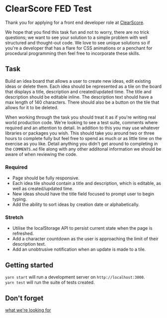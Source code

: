# ClearScore FED Test
Thank you for applying for a front end developer role at [ClearScore](https://www.clearscore.com).

We hope that you find this task fun and not to worry, there are no trick questions; we want to see your solution to a simple problem with well structured and thought-out code. We love to see unique solutions so if you're a developer that has a flare for CSS animations or a penchant for procedural programming then feel free to incorporate these skills.

## Task
Build an idea board that allows a user to create new ideas, edit existing ideas or delete them. Each idea should be represented as a tile on the board that displays a title, description and created/updated time. The title and description should be editable inline. The description text should have a max length of 140 characters. There should also be a button on the tile that allows for it to be deleted.

When working through the task you should treat it as if you're writing real world production code. We're looking to see a test suite, comments where required and an attention to detail. In addition to this you may use whatever libraries or packages you wish. This should take you around two or three hours to complete fully but feel free to spend as much or as little time on the exercise as you like. Detail anything you didn't get around to completing in the `COMMENTS.md` file along with any other additonal information we should be aware of when reviewing the code.

### Required
* Page should be fully responsive.
* Each idea tile should contain a title and description, which is editable, as well as created/updated time.
* New ideas should have the title field focused to prompt user to begin typing.
* Add the ability to sort ideas by creation date or alphabetically.
### Stretch
* Utilise the localStorage API to persist current state when the page is refreshed.
* Add a character countdown as the user is approaching the limit of their description text.
* Add an unobtrusive notification when an update is made to a tile.
## Getting started
`yarn start` will run a development server on `http://localhost:3000`.  
`yarn test` will run the suite of tests created.

## Don't forget

[what we're looking for](https://github.com/ClearScore/tech-screen#what-were-looking-for)
